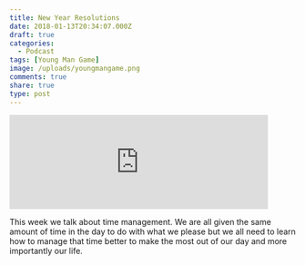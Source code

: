 ```yaml
---
title: New Year Resolutions
date: 2018-01-13T20:34:07.000Z
draft: true
categories:
  - Podcast
tags: [Young Man Game]
image: /uploads/youngmangame.png
comments: true
share: true
type: post
---
```

<iframe width="90%" height="166" scrolling="no" frameborder="no" allow="autoplay" src="https://w.soundcloud.com/player/?url=https%3A//api.soundcloud.com/tracks/383122694&color=%23ff5500&auto_play=false&hide_related=true&show_comments=false&show_user=true&show_reposts=false&show_teaser=false"></iframe>

This week we talk about time management. We are all given the same amount of time in the day to do with what we please but we all need to learn how to manage that time better to make the most out of our day and more importantly our life.
